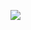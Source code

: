 <a href="www.linkedin.com/in/su-yeon-koo-7222292b4" target="_blank"><img src="https://img.shields.io/badge/LinkedIn-0A66C2?style=social&logo=LinkedIn&logoColor=FFFF"/></a>

#
